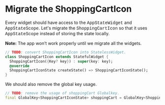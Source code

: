 # Migrate the ShoppingCartIcon

Every widget should have access to the <span style="font-family: 'Courier New';">AppStateWidget</span> and <span style="font-family: 'Courier New';">AppStateScope</span>.
Let's migrate the <span style="font-family: 'Courier New';">ShoppingCartIcon</span> so that it uses <span style="font-family: 'Courier New';">AppStateScope</span> instead of storing
the state locally.

**Note:** The app won’t work properly until we migrate all the widgets.

```dart
// TODO: convert ShoppingCartIcon into StatelessWidget.
class ShoppingCartIcon extends StatefulWidget {
  ShoppingCartIcon({Key? key}) : super(key: key);
  @override
  ShoppingCartIconState createState() => ShoppingCartIconState();
}
```

We should also remove the global key usage.

```dart
// TODO: remove the usage of shoppingCart Globalkey.
final GlobalKey<ShoppingCartIconState> shoppingCart = GlobalKey<ShoppingCartIconState>();
```